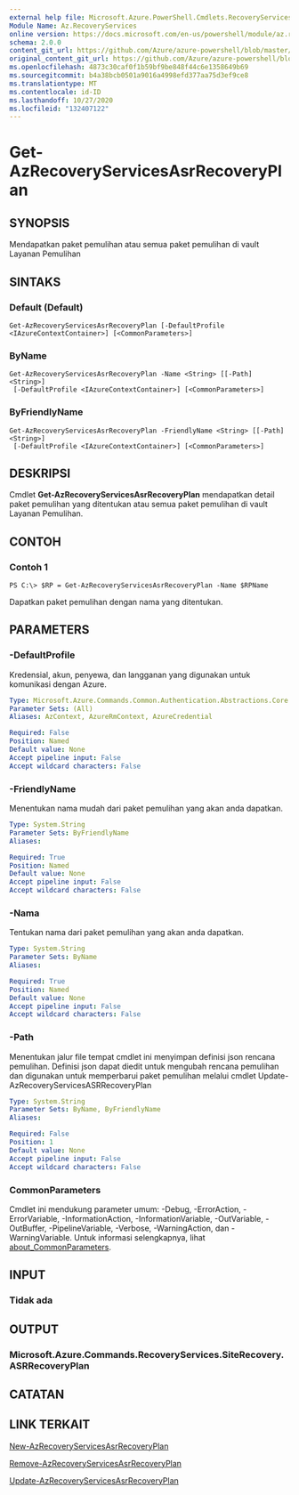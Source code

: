 ```yaml
---
external help file: Microsoft.Azure.PowerShell.Cmdlets.RecoveryServices.SiteRecovery.dll-Help.xml
Module Name: Az.RecoveryServices
online version: https://docs.microsoft.com/en-us/powershell/module/az.recoveryservices/get-azrecoveryservicesasrrecoveryplan
schema: 2.0.0
content_git_url: https://github.com/Azure/azure-powershell/blob/master/src/RecoveryServices/RecoveryServices/help/Get-AzRecoveryServicesAsrRecoveryPlan.md
original_content_git_url: https://github.com/Azure/azure-powershell/blob/master/src/RecoveryServices/RecoveryServices/help/Get-AzRecoveryServicesAsrRecoveryPlan.md
ms.openlocfilehash: 4873c30caf0f1b59bf9be848f44c6e1358649b69
ms.sourcegitcommit: b4a38bcb0501a9016a4998efd377aa75d3ef9ce8
ms.translationtype: MT
ms.contentlocale: id-ID
ms.lasthandoff: 10/27/2020
ms.locfileid: "132407122"
---
```

# Get-AzRecoveryServicesAsrRecoveryPlan

## SYNOPSIS
Mendapatkan paket pemulihan atau semua paket pemulihan di vault Layanan Pemulihan

## SINTAKS

### Default (Default)
```
Get-AzRecoveryServicesAsrRecoveryPlan [-DefaultProfile <IAzureContextContainer>] [<CommonParameters>]
```

### ByName
```
Get-AzRecoveryServicesAsrRecoveryPlan -Name <String> [[-Path] <String>]
 [-DefaultProfile <IAzureContextContainer>] [<CommonParameters>]
```

### ByFriendlyName
```
Get-AzRecoveryServicesAsrRecoveryPlan -FriendlyName <String> [[-Path] <String>]
 [-DefaultProfile <IAzureContextContainer>] [<CommonParameters>]
```

## DESKRIPSI
Cmdlet **Get-AzRecoveryServicesAsrRecoveryPlan** mendapatkan detail paket pemulihan yang ditentukan atau semua paket pemulihan di vault Layanan Pemulihan.

## CONTOH

### Contoh 1
```
PS C:\> $RP = Get-AzRecoveryServicesAsrRecoveryPlan -Name $RPName
```

Dapatkan paket pemulihan dengan nama yang ditentukan.

## PARAMETERS

### -DefaultProfile
Kredensial, akun, penyewa, dan langganan yang digunakan untuk komunikasi dengan Azure.


```yaml
Type: Microsoft.Azure.Commands.Common.Authentication.Abstractions.Core.IAzureContextContainer
Parameter Sets: (All)
Aliases: AzContext, AzureRmContext, AzureCredential

Required: False
Position: Named
Default value: None
Accept pipeline input: False
Accept wildcard characters: False
```

### -FriendlyName
Menentukan nama mudah dari paket pemulihan yang akan anda dapatkan.

```yaml
Type: System.String
Parameter Sets: ByFriendlyName
Aliases:

Required: True
Position: Named
Default value: None
Accept pipeline input: False
Accept wildcard characters: False
```

### -Nama
Tentukan nama dari paket pemulihan yang akan anda dapatkan.

```yaml
Type: System.String
Parameter Sets: ByName
Aliases:

Required: True
Position: Named
Default value: None
Accept pipeline input: False
Accept wildcard characters: False
```

### -Path
Menentukan jalur file tempat cmdlet ini menyimpan definisi json rencana pemulihan. Definisi json dapat diedit untuk mengubah rencana pemulihan dan digunakan untuk memperbarui paket pemulihan melalui cmdlet Update-AzRecoveryServicesASRRecoveryPlan

```yaml
Type: System.String
Parameter Sets: ByName, ByFriendlyName
Aliases:

Required: False
Position: 1
Default value: None
Accept pipeline input: False
Accept wildcard characters: False
```

### CommonParameters
Cmdlet ini mendukung parameter umum: -Debug, -ErrorAction, -ErrorVariable, -InformationAction, -InformationVariable, -OutVariable, -OutBuffer, -PipelineVariable, -Verbose, -WarningAction, dan -WarningVariable. Untuk informasi selengkapnya, lihat [about_CommonParameters](http://go.microsoft.com/fwlink/?LinkID=113216).

## INPUT

### Tidak ada

## OUTPUT

### Microsoft.Azure.Commands.RecoveryServices.SiteRecovery.ASRRecoveryPlan

## CATATAN

## LINK TERKAIT

[New-AzRecoveryServicesAsrRecoveryPlan](./New-AzRecoveryServicesAsrRecoveryPlan.md)

[Remove-AzRecoveryServicesAsrRecoveryPlan](./Remove-AzRecoveryServicesAsrRecoveryPlan.md)

[Update-AzRecoveryServicesAsrRecoveryPlan](./Update-AzRecoveryServicesAsrRecoveryPlan.md)
